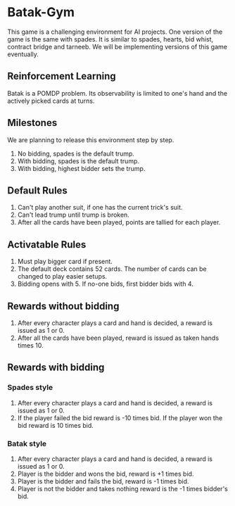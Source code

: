 # Batak-Gym

This game is a challenging environment for AI projects. One version of the game is the same with spades. It is similar to spades, hearts, bid whist, contract bridge and tarneeb. We will be implementing versions of this game eventually.

## Reinforcement Learning

Batak is a POMDP problem. Its observability is limited to one's hand and the actively picked cards at turns.

## Milestones

We are planning to release this environment step by step.

1. No bidding, spades is the default trump.
2. With bidding, spades is the default trump.
3. With bidding, highest bidder sets the trump.

## Default Rules

1. Can't play another suit, if one has the current trick's suit.
2. Can't lead trump until trump is broken.
3. After all the cards have been played, points are tallied for each player.

## Activatable Rules

1. Must play bigger card if present.
2. The default deck contains 52 cards. The number of cards can be changed to play easier setups.
3. Bidding opens with 5. If no-one bids, first bidder bids with 4.

## Rewards without bidding

1. After every character plays a card and hand is decided, a reward is issued as 1 or 0.
2. After all the cards have been played, reward is issued as taken hands times 10.

## Rewards with bidding

### Spades style

1. After every character plays a card and hand is decided, a reward is issued as 1 or 0.
2. If the player failed the bid reward is -10 times bid. If the player won the bid reward is 10 times bid.

### Batak style

1. After every character plays a card and hand is decided, a reward is issued as 1 or 0.
2. Player is the bidder and wons the bid, reward is +1 times bid.
3. Player is the bidder and fails the bid, reward is -1 times bid.
4. Player is not the bidder and takes nothing reward is the -1 times bidder's bid.
